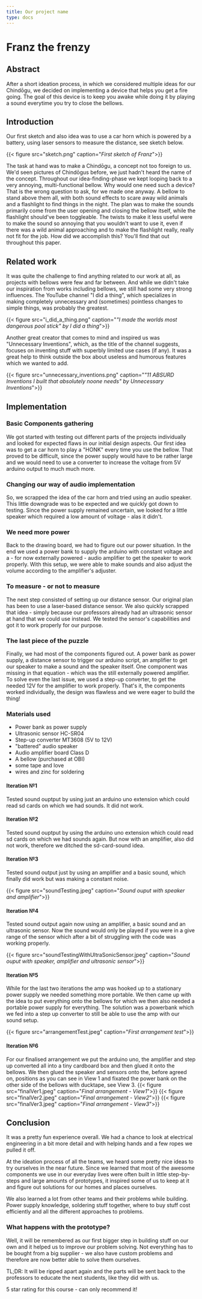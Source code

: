 ```yaml
---
title: Our project name
type: docs
---
```


# Franz the frenzy

## Abstract

After a short ideation process, in which we considered multiple ideas for our Chindōgu, we decided on implementing a device that helps you get a fire going. The goal of this device is to keep you awake while doing it by playing a sound everytime you try to close the bellows.

## Introduction

Our first sketch and also idea was to use a car horn which is powered by a battery, using laser sensors to measure the distance, see sketch below.

{{< figure src="sketch.png" caption="*First sketch of Franz*">}}

The task at hand was to make a Chindōgu, a concept not too foreign to us. We'd seen pictures of Chindōgus before, we just hadn't heard the name of the concept. Throughout our idea-finding-phase we kept looping
back to a very annoying, multi-functional bellow. Why would one need such a device? That is the wrong question to ask, for we made one anyway. A bellow to stand above them all, with both sound effects to
scare away wild animals and a flashlight to find things in the night. The plan was to make the sounds primarily come from the user opening and closing the bellow itself, while the flashlight should've been toggleable. The twists to make it less useful were to make the sound so annoying that you wouldn't want to use it, even if there was a wild animal approaching and to make the flashlight really, really not fit for the job. How did we accomplish this? You'll find that out throughout this paper.

## Related work 

It was quite the challenge to find anything related to our work at all, as projects with bellows were few and far between. And while we didn't take our inspiration from works including bellows, we still had some very
strong influences. The YouTube channel "I did a thing", which specializes in making completely unnecessary and (sometimes) pointless changes to simple things, was probably the greatest.

{{< figure src="i_did_a_thing.png" caption="*\"I made the worlds most dangerous pool stick\" by I did a thing*">}}

Another great creator that comes to mind and inspired us was "Unnecessary Inventions", which, as the title of the channel suggests, focuses on inventing stuff with superbly limited use cases (if any). It was a great help to think outside the box about useless and humorous features which we wanted to add.

{{< figure src="unnecessary_inventions.png" caption="*\"11 ABSURD Inventions I built that absolutely noone needs\" by Unnecessary Inventions*">}}

## Implementation 

### Basic Components gathering
We got started with testing out different parts of the projects individually and looked for expected flaws in our initial design aspects.
Our first idea was to get a car horn to play a "HONK" every time you use the bellow. That proved to be difficult, since the power supply would have to be rather large and we would need to use a converter to increase the voltage from 5V arduino output to much much more.

### Changing our way of audio implementation
So, we scrapped the idea of the car horn and tried using an audio speaker. This little downgrade was to be expected and we quickly got down to testing. Since the power supply remained uncertain, we looked for a little speaker which required a low amount of voltage - alas it didn't.

### We need more power
Back to the drawing board, we had to figure out our power situation. In the end we used a power bank to supply the arduino with constant voltage and a - for now externally powered - audio amplifier to get the speaker to work properly. With this setup, we were able to make sounds and also adjust the volume according to the amplifier's adjuster.

### To measure - or not to measure
The next step consisted of setting up our distance sensor. Our original plan has been to use
a laser-based distance sensor. We also quickly scrapped that idea - simply because our
professors already had an ultrasonic sensor at hand that we could use instead. We tested
the sensor's capabilities and got it to work properly for our purpose.

### The last piece of the puzzle
Finally, we had most of the components figured out.
A power bank as power supply, a distance sensor to trigger our arduino script, an amplifier to get our speaker to make a sound and the speaker itself. One component was missing in that equation - which was the still externally powered amplifier. To solve even the last issue, we used a step-up converter, to get the needed 12V for the amplifier to work properly. That's it, the components worked individually, the design was flawless and we were eager to
build the thing!

### Materials used
<ul>
<li>Power bank as power supply</li>
<li>Ultrasonic sensor HC-SR04</li>
<li>Step-up converter MT3608 (5V to 12V)</li>
<li>"battered" audio speaker</li>
<li>Audio amplifier board Class D</li>
<li>A bellow (purchased at OBI)</li>
<li>some tape and love</li>
<li>wires and zinc for soldering</li>
</ul>

#### Iteration №1

Tested sound ouptput by using just an arduino uno extension which could read sd cards on which we had sounds. It did not work.

#### Iteration №2

Tested sound ouptput by using the arduino uno extension which could read sd cards on which we had sounds again. But now with an amplifier, also did not work, therefore we ditched the sd-card-sound idea.

#### Iteration №3

Tested sound output just by using an amplifier and a basic sound, which finally did work but was making a constant noise.

{{< figure src="soundTesting.jpeg" caption="*Sound ouput with speaker and amplifier*">}}

#### Iteration №4

Tested sound output again now using an amplifier, a basic sound and an ultrasonic sensor. Now the sound would only be played if you were in a give range of the sensor which after a bit of struggling with the code was working properly.

{{< figure src="soundTestingWithUltraSonicSensor.jpeg" caption="*Sound ouput with speaker, amplifier and ultrasonic sensor*">}}

#### Iteration №5

While for the last two iterations the amp was hooked up to a stationary power supply we needed something more portable. We then came up with the idea to put everything onto the bellows for which we then also needed a portable power supply for everything. The solution was a powerbank which we fed into a step up converter to still be able to use the amp with our sound setup.

{{< figure src="arrangementTest.jpeg" caption="*First arrangement test*">}}

#### Iteration №6

For our finalised arrangement we put the arduino uno, the amplifier and step up converted all into a tiny cardboard box and then glued it onto the bellows. We then glued the speaker and sensors onto the, before agreed on, positions as you can see in View 1 and fixated the power bank on the other side of the bellows with ducktape, see View 3.
{{< figure src="finalVer1.jpeg" caption="*Final arrangement - View1*">}}
{{< figure src="finalVer2.jpeg" caption="*Final arrangement - View2*">}}
{{< figure src="finalVer3.jpeg" caption="*Final arrangement - View3*">}}

## Conclusion

It was a pretty fun experience overall. We had a chance to look at electrical engineering in a bit more detail and with helping hands and a few ropes we pulled it off.

At the ideation process of all the teams, we heard some pretty nice ideas to try ourselves in the near future. Since we learned that most of the awesome components we use in our everyday lives were often built in little step-by-steps and large amounts of prototypes, it inspired some of us to keep at it and figure out solutions for our homes and places ourselves.

We also learned a lot from other teams and their problems while building.
Power supply knowledge, soldering stuff together, where to buy stuff cost efficiently and all the different approaches to problems.

### What happens with the prototype?
Well, it will be remembered as our first bigger step in building stuff on our own and it helped us to improve our problem solving. Not everything has to be bought from a big supplier - we also have custom problems and therefore are now better able to solve them ourselves.

TL;DR: It will be ripped apart again and the parts will be sent back to the professors to
educate the next students, like they did with us.

5 star rating for this course - can only recommend it!